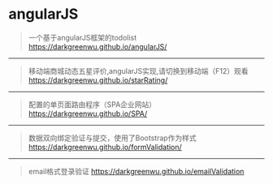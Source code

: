 # angularJS

>一个基于angularJS框架的todolist
 https://darkgreenwu.github.io/angularJS/
 
------
>移动端商城动态五星评价,angularJS实现,请切换到移动端（F12）观看
https://darkgreenwu.github.io/starRating/   

------
>配置的单页面路由程序（SPA企业网站）
https://darkgreenwu.github.io/SPA/

------
>数据双向绑定验证与提交，使用了Bootstrap作为样式
https://darkgreenwu.github.io/formValidation/

------
>email格式登录验证
https://darkgreenwu.github.io/emailValidation
